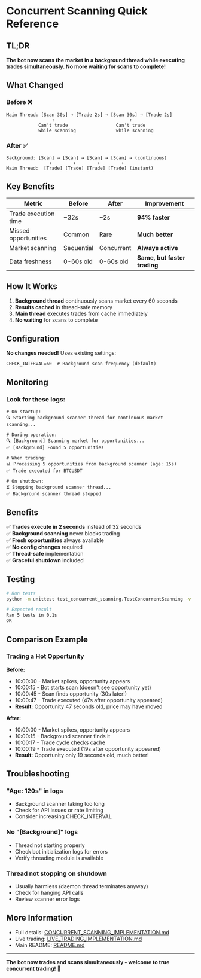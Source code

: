 # Concurrent Scanning Quick Reference

## TL;DR

**The bot now scans the market in a background thread while executing trades simultaneously. No more waiting for scans to complete!**

## What Changed

### Before ❌
```
Main Thread: [Scan 30s] → [Trade 2s] → [Scan 30s] → [Trade 2s]
                 ↑                            ↑
            Can't trade                  Can't trade
            while scanning               while scanning
```

### After ✅
```
Background: [Scan] → [Scan] → [Scan] → [Scan] → (continuous)
                ↓        ↓        ↓        ↓
Main Thread:  [Trade] [Trade] [Trade] [Trade] (instant)
```

## Key Benefits

| Metric | Before | After | Improvement |
|--------|--------|-------|-------------|
| Trade execution time | ~32s | ~2s | **94% faster** |
| Missed opportunities | Common | Rare | **Much better** |
| Market scanning | Sequential | Concurrent | **Always active** |
| Data freshness | 0-60s old | 0-60s old | **Same, but faster trading** |

## How It Works

1. **Background thread** continuously scans market every 60 seconds
2. **Results cached** in thread-safe memory
3. **Main thread** executes trades from cache immediately
4. **No waiting** for scans to complete

## Configuration

**No changes needed!** Uses existing settings:

```env
CHECK_INTERVAL=60  # Background scan frequency (default)
```

## Monitoring

### Look for these logs:

```
# On startup:
🔍 Starting background scanner thread for continuous market scanning...

# During operation:
🔍 [Background] Scanning market for opportunities...
✅ [Background] Found 5 opportunities

# When trading:
📊 Processing 5 opportunities from background scanner (age: 15s)
✅ Trade executed for BTCUSDT

# On shutdown:
⏳ Stopping background scanner thread...
✅ Background scanner thread stopped
```

## Benefits

✅ **Trades execute in 2 seconds** instead of 32 seconds  
✅ **Background scanning** never blocks trading  
✅ **Fresh opportunities** always available  
✅ **No config changes** required  
✅ **Thread-safe** implementation  
✅ **Graceful shutdown** included  

## Testing

```bash
# Run tests
python -m unittest test_concurrent_scanning.TestConcurrentScanning -v

# Expected result
Ran 5 tests in 0.1s
OK
```

## Comparison Example

### Trading a Hot Opportunity

**Before:**
- 10:00:00 - Market spikes, opportunity appears
- 10:00:15 - Bot starts scan (doesn't see opportunity yet)
- 10:00:45 - Scan finds opportunity (30s later!)
- 10:00:47 - Trade executed (47s after opportunity appeared)
- **Result:** Opportunity 47 seconds old, price may have moved

**After:**
- 10:00:00 - Market spikes, opportunity appears
- 10:00:15 - Background scanner finds it
- 10:00:17 - Trade cycle checks cache
- 10:00:19 - Trade executed (19s after opportunity appeared)
- **Result:** Opportunity only 19 seconds old, much better!

## Troubleshooting

### "Age: 120s" in logs
- Background scanner taking too long
- Check for API issues or rate limiting
- Consider increasing CHECK_INTERVAL

### No "[Background]" logs
- Thread not starting properly
- Check bot initialization logs for errors
- Verify threading module is available

### Thread not stopping on shutdown
- Usually harmless (daemon thread terminates anyway)
- Check for hanging API calls
- Review scanner error logs

## More Information

- Full details: [CONCURRENT_SCANNING_IMPLEMENTATION.md](CONCURRENT_SCANNING_IMPLEMENTATION.md)
- Live trading: [LIVE_TRADING_IMPLEMENTATION.md](LIVE_TRADING_IMPLEMENTATION.md)
- Main README: [README.md](README.md)

---

**The bot now trades and scans simultaneously - welcome to true concurrent trading! 🚀**
